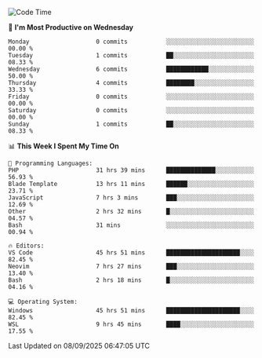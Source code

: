 <!--START_SECTION:waka-->
![Code Time](http://img.shields.io/badge/Code%20Time-5%2C775%20hrs%2021%20mins-blue)

📅 **I'm Most Productive on Wednesday** 

```text
Monday                   0 commits           ░░░░░░░░░░░░░░░░░░░░░░░░░   00.00 % 
Tuesday                  1 commits           ██░░░░░░░░░░░░░░░░░░░░░░░   08.33 % 
Wednesday                6 commits           ████████████░░░░░░░░░░░░░   50.00 % 
Thursday                 4 commits           ████████░░░░░░░░░░░░░░░░░   33.33 % 
Friday                   0 commits           ░░░░░░░░░░░░░░░░░░░░░░░░░   00.00 % 
Saturday                 0 commits           ░░░░░░░░░░░░░░░░░░░░░░░░░   00.00 % 
Sunday                   1 commits           ██░░░░░░░░░░░░░░░░░░░░░░░   08.33 % 
```


📊 **This Week I Spent My Time On** 

```text
💬 Programming Languages: 
PHP                      31 hrs 39 mins      ██████████████░░░░░░░░░░░   56.93 % 
Blade Template           13 hrs 11 mins      ██████░░░░░░░░░░░░░░░░░░░   23.71 % 
JavaScript               7 hrs 3 mins        ███░░░░░░░░░░░░░░░░░░░░░░   12.69 % 
Other                    2 hrs 32 mins       █░░░░░░░░░░░░░░░░░░░░░░░░   04.57 % 
Bash                     31 mins             ░░░░░░░░░░░░░░░░░░░░░░░░░   00.94 % 

🔥 Editors: 
VS Code                  45 hrs 51 mins      █████████████████████░░░░   82.45 % 
Neovim                   7 hrs 27 mins       ███░░░░░░░░░░░░░░░░░░░░░░   13.40 % 
Bash                     2 hrs 18 mins       █░░░░░░░░░░░░░░░░░░░░░░░░   04.16 % 

💻 Operating System: 
Windows                  45 hrs 51 mins      █████████████████████░░░░   82.45 % 
WSL                      9 hrs 45 mins       ████░░░░░░░░░░░░░░░░░░░░░   17.55 % 
```


 Last Updated on 08/09/2025 06:47:05 UTC
<!--END_SECTION:waka-->
